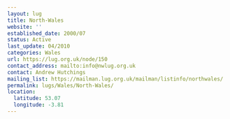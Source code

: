 ```yaml
---
layout: lug
title: North-Wales
website: ''
established_date: 2000/07
status: Active
last_update: 04/2010
categories: Wales
url: https://lug.org.uk/node/150
contact_address: mailto:info@nwlug.org.uk
contact: Andrew Hutchings
mailing_list: https://mailman.lug.org.uk/mailman/listinfo/northwales/
permalink: lugs/Wales/North-Wales/
location:
  latitude: 53.07
  longitude: -3.81
---
```

